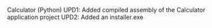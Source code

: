 Calculator (Python)
UPD1: Added compiled assembly of the Calculator application project
UPD2: Added an installer.exe
